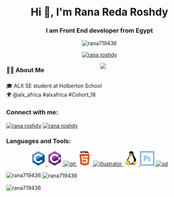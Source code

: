 <h1 align="center">Hi 👋, I'm Rana Reda Roshdy</h1>
<h3 align="center">I am Front End developer from Egypt</h3>

<p align="center"> <img src="https://komarev.com/ghpvc/?username=rana719436&label=Profile%20views&color=0e75b6&style=flat" alt="rana719436" /> </p>

<p align="center"> <a href="https://twitter.com/ranaredaroshdy" target="blank"><img src="https://img.shields.io/twitter/follow/rana roshdy?logo=twitter&style=for-the-badge" alt="rana roshdy" /></a> </p>

<img align="right" src="https://user-images.githubusercontent.com/63050133/156676671-d5b2e362-97d4-4404-9447-dd71ddfea82f.gif" width = 250px/>

<h3 align="left">👩‍💻  About Me</h3>

###

<p align="left">🎓 ALX SE student at Holberton School<br>🌍 @alx_africa #alxafrica #Cohort_18</p>

<h3 align="left">Connect with me:</h3>
<p align="left">
<a href="https://twitter.com/rana roshdy" target="blank"><img align="center" src="https://raw.githubusercontent.com/rahuldkjain/github-profile-readme-generator/master/src/images/icons/Social/twitter.svg" alt="rana roshdy" height="30" width="40" /></a>
<a href="https://linkedin.com/in/rana roshdy" target="blank"><img align="center" src="https://raw.githubusercontent.com/rahuldkjain/github-profile-readme-generator/master/src/images/icons/Social/linked-in-alt.svg" alt="rana roshdy" height="30" width="40" /></a>
</p>

<h3 align="left">Languages and Tools:</h3>
<p align="center"> <a href="https://www.cprogramming.com/" target="_blank" rel="noreferrer"> <img src="https://raw.githubusercontent.com/devicons/devicon/master/icons/c/c-original.svg" alt="c" width="40" height="40"/> </a> <a href="https://www.w3schools.com/cs/" target="_blank" rel="noreferrer"> <img src="https://raw.githubusercontent.com/devicons/devicon/master/icons/csharp/csharp-original.svg" alt="csharp" width="40" height="40"/> </a> <a href="https://git-scm.com/" target="_blank" rel="noreferrer"> <img src="https://www.vectorlogo.zone/logos/git-scm/git-scm-icon.svg" alt="git" width="40" height="40"/> </a> <a href="https://www.w3.org/html/" target="_blank" rel="noreferrer"> <img src="https://raw.githubusercontent.com/devicons/devicon/master/icons/html5/html5-original-wordmark.svg" alt="html5" width="40" height="40"/> </a> <a href="https://www.adobe.com/in/products/illustrator.html" target="_blank" rel="noreferrer"> <img src="https://www.vectorlogo.zone/logos/adobe_illustrator/adobe_illustrator-icon.svg" alt="illustrator" width="40" height="40"/> </a> <a href="https://www.linux.org/" target="_blank" rel="noreferrer"> <img src="https://raw.githubusercontent.com/devicons/devicon/master/icons/linux/linux-original.svg" alt="linux" width="40" height="40"/> </a> <a href="https://www.photoshop.com/en" target="_blank" rel="noreferrer"> <img src="https://raw.githubusercontent.com/devicons/devicon/master/icons/photoshop/photoshop-line.svg" alt="photoshop" width="40" height="40"/> </a> <a href="https://www.adobe.com/products/xd.html" target="_blank" rel="noreferrer"> <img src="https://cdn.worldvectorlogo.com/logos/adobe-xd.svg" alt="xd" width="40" height="40"/> </a> </p>

<p><img align="left" src="https://github-readme-stats.vercel.app/api/top-langs?username=rana719436&show_icons=true&locale=en&layout=compact" alt="rana719436" /></p>

<p>&nbsp;<img align="center" src="https://github-readme-stats.vercel.app/api?username=rana719436&show_icons=true&locale=en" alt="rana719436" /></p>

<p><img align="center" src="https://github-readme-streak-stats.herokuapp.com/?user=rana719436&" alt="rana719436" /></p>

